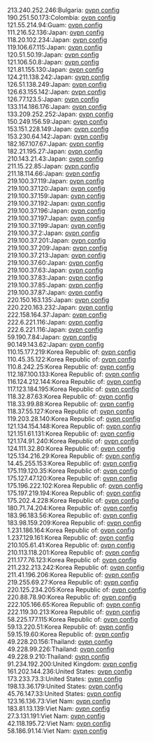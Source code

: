 213.240.252.246:Bulgaria: [ovpn config](vpn/213_240_252_246.ovpn)  
190.251.50.173:Colombia: [ovpn config](vpn/190_251_50_173.ovpn)  
121.55.214.94:Guam: [ovpn config](vpn/121_55_214_94.ovpn)  
111.216.52.136:Japan: [ovpn config](vpn/111_216_52_136.ovpn)  
118.20.102.234:Japan: [ovpn config](vpn/118_20_102_234.ovpn)  
119.106.67.115:Japan: [ovpn config](vpn/119_106_67_115.ovpn)  
120.51.50.19:Japan: [ovpn config](vpn/120_51_50_19.ovpn)  
121.106.50.8:Japan: [ovpn config](vpn/121_106_50_8.ovpn)  
121.81.155.130:Japan: [ovpn config](vpn/121_81_155_130.ovpn)  
124.211.138.242:Japan: [ovpn config](vpn/124_211_138_242.ovpn)  
126.51.138.249:Japan: [ovpn config](vpn/126_51_138_249.ovpn)  
126.63.155.142:Japan: [ovpn config](vpn/126_63_155_142.ovpn)  
126.77.123.5:Japan: [ovpn config](vpn/126_77_123_5.ovpn)  
133.114.186.176:Japan: [ovpn config](vpn/133_114_186_176.ovpn)  
133.209.252.252:Japan: [ovpn config](vpn/133_209_252_252.ovpn)  
150.249.156.59:Japan: [ovpn config](vpn/150_249_156_59.ovpn)  
153.151.228.149:Japan: [ovpn config](vpn/153_151_228_149.ovpn)  
153.230.64.142:Japan: [ovpn config](vpn/153_230_64_142.ovpn)  
182.167.107.67:Japan: [ovpn config](vpn/182_167_107_67.ovpn)  
182.21.195.27:Japan: [ovpn config](vpn/182_21_195_27.ovpn)  
210.143.21.43:Japan: [ovpn config](vpn/210_143_21_43.ovpn)  
211.15.22.85:Japan: [ovpn config](vpn/211_15_22_85.ovpn)  
211.18.114.66:Japan: [ovpn config](vpn/211_18_114_66.ovpn)  
219.100.37.119:Japan: [ovpn config](vpn/219_100_37_119.ovpn)  
219.100.37.120:Japan: [ovpn config](vpn/219_100_37_120.ovpn)  
219.100.37.159:Japan: [ovpn config](vpn/219_100_37_159.ovpn)  
219.100.37.192:Japan: [ovpn config](vpn/219_100_37_192.ovpn)  
219.100.37.196:Japan: [ovpn config](vpn/219_100_37_196.ovpn)  
219.100.37.197:Japan: [ovpn config](vpn/219_100_37_197.ovpn)  
219.100.37.199:Japan: [ovpn config](vpn/219_100_37_199.ovpn)  
219.100.37.2:Japan: [ovpn config](vpn/219_100_37_2.ovpn)  
219.100.37.201:Japan: [ovpn config](vpn/219_100_37_201.ovpn)  
219.100.37.209:Japan: [ovpn config](vpn/219_100_37_209.ovpn)  
219.100.37.213:Japan: [ovpn config](vpn/219_100_37_213.ovpn)  
219.100.37.60:Japan: [ovpn config](vpn/219_100_37_60.ovpn)  
219.100.37.63:Japan: [ovpn config](vpn/219_100_37_63.ovpn)  
219.100.37.83:Japan: [ovpn config](vpn/219_100_37_83.ovpn)  
219.100.37.85:Japan: [ovpn config](vpn/219_100_37_85.ovpn)  
219.100.37.87:Japan: [ovpn config](vpn/219_100_37_87.ovpn)  
220.150.163.135:Japan: [ovpn config](vpn/220_150_163_135.ovpn)  
220.220.163.232:Japan: [ovpn config](vpn/220_220_163_232.ovpn)  
222.158.164.37:Japan: [ovpn config](vpn/222_158_164_37.ovpn)  
222.6.221.116:Japan: [ovpn config](vpn/222_6_221_116.ovpn)  
222.6.221.116:Japan: [ovpn config](vpn/222_6_221_116.ovpn)  
59.190.7.84:Japan: [ovpn config](vpn/59_190_7_84.ovpn)  
90.149.143.62:Japan: [ovpn config](vpn/90_149_143_62.ovpn)  
110.15.177.219:Korea Republic of: [ovpn config](vpn/110_15_177_219.ovpn)  
110.45.35.122:Korea Republic of: [ovpn config](vpn/110_45_35_122.ovpn)  
110.8.242.25:Korea Republic of: [ovpn config](vpn/110_8_242_25.ovpn)  
112.187.100.133:Korea Republic of: [ovpn config](vpn/112_187_100_133.ovpn)  
116.124.212.144:Korea Republic of: [ovpn config](vpn/116_124_212_144.ovpn)  
117.123.184.195:Korea Republic of: [ovpn config](vpn/117_123_184_195.ovpn)  
118.32.87.63:Korea Republic of: [ovpn config](vpn/118_32_87_63.ovpn)  
118.33.99.88:Korea Republic of: [ovpn config](vpn/118_33_99_88.ovpn)  
118.37.55.127:Korea Republic of: [ovpn config](vpn/118_37_55_127.ovpn)  
119.203.28.140:Korea Republic of: [ovpn config](vpn/119_203_28_140.ovpn)  
121.134.154.148:Korea Republic of: [ovpn config](vpn/121_134_154_148.ovpn)  
121.151.61.131:Korea Republic of: [ovpn config](vpn/121_151_61_131.ovpn)  
121.174.91.240:Korea Republic of: [ovpn config](vpn/121_174_91_240.ovpn)  
124.111.32.80:Korea Republic of: [ovpn config](vpn/124_111_32_80.ovpn)  
125.134.216.29:Korea Republic of: [ovpn config](vpn/125_134_216_29.ovpn)  
14.45.255.153:Korea Republic of: [ovpn config](vpn/14_45_255_153.ovpn)  
175.119.120.35:Korea Republic of: [ovpn config](vpn/175_119_120_35.ovpn)  
175.127.47.120:Korea Republic of: [ovpn config](vpn/175_127_47_120.ovpn)  
175.196.222.102:Korea Republic of: [ovpn config](vpn/175_196_222_102.ovpn)  
175.197.219.194:Korea Republic of: [ovpn config](vpn/175_197_219_194.ovpn)  
175.202.4.228:Korea Republic of: [ovpn config](vpn/175_202_4_228.ovpn)  
180.71.74.204:Korea Republic of: [ovpn config](vpn/180_71_74_204.ovpn)  
183.96.183.56:Korea Republic of: [ovpn config](vpn/183_96_183_56.ovpn)  
183.98.159.209:Korea Republic of: [ovpn config](vpn/183_98_159_209.ovpn)  
1.231.186.164:Korea Republic of: [ovpn config](vpn/1_231_186_164.ovpn)  
1.237.129.161:Korea Republic of: [ovpn config](vpn/1_237_129_161.ovpn)  
210.105.61.41:Korea Republic of: [ovpn config](vpn/210_105_61_41.ovpn)  
210.113.118.201:Korea Republic of: [ovpn config](vpn/210_113_118_201.ovpn)  
211.177.76.123:Korea Republic of: [ovpn config](vpn/211_177_76_123.ovpn)  
211.232.213.242:Korea Republic of: [ovpn config](vpn/211_232_213_242.ovpn)  
211.41.196.206:Korea Republic of: [ovpn config](vpn/211_41_196_206.ovpn)  
219.255.69.27:Korea Republic of: [ovpn config](vpn/219_255_69_27.ovpn)  
220.125.234.205:Korea Republic of: [ovpn config](vpn/220_125_234_205.ovpn)  
220.88.78.90:Korea Republic of: [ovpn config](vpn/220_88_78_90.ovpn)  
222.105.166.65:Korea Republic of: [ovpn config](vpn/222_105_166_65.ovpn)  
222.119.30.213:Korea Republic of: [ovpn config](vpn/222_119_30_213.ovpn)  
58.225.177.115:Korea Republic of: [ovpn config](vpn/58_225_177_115.ovpn)  
59.13.220.51:Korea Republic of: [ovpn config](vpn/59_13_220_51.ovpn)  
59.15.19.60:Korea Republic of: [ovpn config](vpn/59_15_19_60.ovpn)  
49.228.20.156:Thailand: [ovpn config](vpn/49_228_20_156.ovpn)  
49.228.99.226:Thailand: [ovpn config](vpn/49_228_99_226.ovpn)  
49.228.9.210:Thailand: [ovpn config](vpn/49_228_9_210.ovpn)  
91.234.192.200:United Kingdom: [ovpn config](vpn/91_234_192_200.ovpn)  
161.202.144.236:United States: [ovpn config](vpn/161_202_144_236.ovpn)  
173.233.73.3:United States: [ovpn config](vpn/173_233_73_3.ovpn)  
198.13.36.179:United States: [ovpn config](vpn/198_13_36_179.ovpn)  
45.76.147.33:United States: [ovpn config](vpn/45_76_147_33.ovpn)  
123.16.136.73:Viet Nam: [ovpn config](vpn/123_16_136_73.ovpn)  
183.81.13.139:Viet Nam: [ovpn config](vpn/183_81_13_139.ovpn)  
27.3.131.191:Viet Nam: [ovpn config](vpn/27_3_131_191.ovpn)  
42.118.195.72:Viet Nam: [ovpn config](vpn/42_118_195_72.ovpn)  
58.186.91.14:Viet Nam: [ovpn config](vpn/58_186_91_14.ovpn)  
